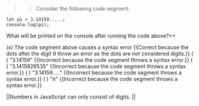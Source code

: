 >>Consider the following code segment:

```
let pi = 3.14159.....;
console.log(pi);
```

What will be printed on the console after running the code above?<<

(x) The code segment above causes a syntax error  {{Correct because the dots after the digit 9 throw an error as the dots are not considered digits.}}
( ) "3.14159" {{Incorrect because the code segment throws a syntax error.}}
( ) "3.1415926535" {{Incorrect because the code segment throws a syntax error.}}
( ) "3.14159....." {{Incorrect because the code segment throws a syntax error.}}
( ) "π" {{Incorrect because the code segment throws a syntax error.}}

||Numbers in JavaScript can only consist of digits. ||